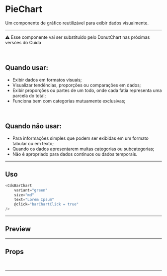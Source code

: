 # PieChart

Um componente de gráfico reutilizável para exibir dados visualmente.

---

⚠️ Esse componente vai ser substituído pelo DonutChart nas próximas versões do Cuida

<br>

## Quando usar:
- Exibir dados em formatos visuais;
- Visualizar tendências, proporções ou comparações em dados;
- Exibir proporções ou partes de um todo, onde cada fatia representa uma parcela do total;
- Funciona bem com categorias mutuamente exclusivas;

<br>

## Quando não usar:
- Para informações simples que podem ser exibidas em um formato tabular ou em texto;
- Quando os dados apresentarem muitas categorias ou subcategorias;
- Não é apropriado para dados contínuos ou dados temporais.

---

## Uso

```js
<CdsBarChart
	variant="green"
	size="md"
	text="Lorem Ipsum"
	@click="barChartClick = true"
/>
```

---

## Preview

<PreviewBuilder
	:args
	:component="CdsPieChart"
/>

---

## Props

<APITable
	name="CdsBarChart"
	section="props"
/>
<br>

---

<script setup>
import { ref } from 'vue';
import CdsPieChart from '@/components/PieChart.vue';

const args = ref({
	labels: ['Janeiro','Fevereiro','Março', 'Abril', 'Maio'],
	colors: ['teal', 'violet', 'amber', 'blue', 'red'],
	variant: 'green',
	data: [
		{
			name: 'Ecocardiograma',
			datasets: [
				{
					label: 'Exames realizados',
					data: [120, 220, 180, 320, 150],
				},
			]
		},
	],
});
</script>
